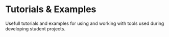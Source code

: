 # Tutorials & Examples 

Usefull tutorials and examples for using and working with tools used during developing student projects.
